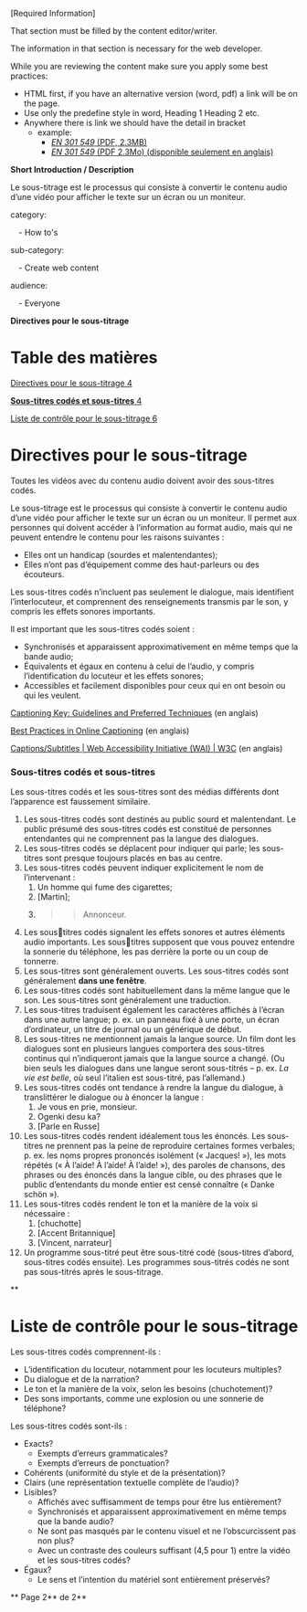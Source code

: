 ﻿

[Required Information]

That section must be filled by the content editor/writer.

The information in that section is necessary for the web developer.

While you are reviewing the content make sure you apply some best practices:

- HTML first, if you have an alternative version (word, pdf) a link will be on the page.
- Use only the predefine style in word, Heading 1 Heading 2 etc.
- Anywhere there is link we should have the detail in bracket
  - example:
    - [*EN 301 549* (PDF, 2.3MB)](https://www.etsi.org/deliver/etsi_en/301500_301599/301549/03.02.01_60/en_301549v030201p.pdf)
    - [*EN 301 549* (PDF 2.3Mo) (disponible seulement en anglais)](https://www.etsi.org/deliver/etsi_en/301500_301599/301549/03.02.01_60/en_301549v030201p.pdf)

**Short Introduction / Description**

Le sous-titrage est le processus qui consiste à convertir le contenu audio d’une vidéo pour afficher le texte sur un écran ou un moniteur. 

category: 

`  `- How to's 

sub-category: 

`  `- Create web content 

audience: 

`  `- Everyone 



**Directives pour le sous-titrage**


# **Table des matières**
[Directives pour le sous-titrage	4](#_toc141103829)

[**Sous-titres codés et sous-titres**	4](#_toc141103830)

[Liste de contrôle pour le sous-titrage	6](#_toc141103831)




# <a name="_transcript_guidelines_(how"></a><a name="_toc141103829"></a>Directives pour le sous-titrage
Toutes les vidéos avec du contenu audio doivent avoir des sous-titres codés.

Le sous-titrage est le processus qui consiste à convertir le contenu audio d’une vidéo pour afficher le texte sur un écran ou un moniteur. Il permet aux personnes qui doivent accéder à l’information au format audio, mais qui ne peuvent entendre le contenu pour les raisons suivantes :

- Elles ont un handicap (sourdes et malentendantes);
- Elles n’ont pas d’équipement comme des haut-parleurs ou des écouteurs.

Les sous-titres codés n’incluent pas seulement le dialogue, mais identifient l’interlocuteur, et comprennent des renseignements transmis par le son, y compris les effets sonores importants.

Il est important que les sous-titres codés soient :

- Synchronisés et apparaissent approximativement en même temps que la bande audio;
- Équivalents et égaux en contenu à celui de l’audio, y compris l’identification du locuteur et les effets sonores;
- Accessibles et facilement disponibles pour ceux qui en ont besoin ou qui les veulent.

[Captioning Key:](http://www.captioningkey.org/)[ Guidelines and Preferred Techniques](http://www.captioningkey.org/) (en anglais)

[Best Practices in Online Captioning](http://joeclark.org/access/captioning/bpoc/) (en anglais)

[Captions/Subtitles | Web Accessibility Initiative (WAI) | W3C](https://www.w3.org/WAI/media/av/captions/) (en anglais)
### <a name="_toc141103830"></a>**Sous-titres codés et sous-titres**
Les sous-titres codés et les sous-titres sont des médias différents dont l’apparence est faussement similaire.

1. Les sous-titres codés sont destinés au public sourd et malentendant. Le public présumé des sous-titres codés est constitué de personnes entendantes qui ne comprennent pas la langue des dialogues.
1. Les sous-titres codés se déplacent pour indiquer qui parle; les sous-titres sont presque toujours placés en bas au centre.
1. Les sous-titres codés peuvent indiquer explicitement le nom de l’intervenant :
   1. Un homme qui fume des cigarettes;
   1. [Martin];
   1. >> Annonceur.
1. Les soustitres codés signalent les effets sonores et autres éléments audio importants. Les soustitres supposent que vous pouvez entendre la sonnerie du téléphone, les pas derrière la porte ou un coup de tonnerre.
1. Les sous-titres sont généralement ouverts. Les sous-titres codés sont généralement **dans une fenêtre**.
1. Les sous-titres codés sont habituellement dans la même langue que le son. Les sous-titres sont généralement une traduction.
1. Les sous-titres traduisent également les caractères affichés à l’écran dans une autre langue; p. ex. un panneau fixé à une porte, un écran d’ordinateur, un titre de journal ou un générique de début.
1. Les sous-titres ne mentionnent jamais la langue source. Un film dont les dialogues sont en plusieurs langues comportera des sous-titres continus qui n’indiqueront jamais que la langue source a changé. (Ou bien seuls les dialogues dans une langue seront sous-titrés – p. ex. *La vie est belle*, où seul l’italien est sous-titré, pas l’allemand.)
1. Les sous-titres codés ont tendance à rendre la langue du dialogue, à translittérer le dialogue ou à énoncer la langue :
   1. Je vous en prie, monsieur.
   1. Ogenki desu ka?
   1. [Parle en Russe]
1. Les sous-titres codés rendent idéalement tous les énoncés. Les sous-titres ne prennent pas la peine de reproduire certaines formes verbales; p. ex. les noms propres prononcés isolément (« Jacques! »), les mots répétés (« À l’aide! À l’aide! À l’aide! »), des paroles de chansons, des phrases ou des énoncés dans la langue cible, ou des phrases que le public d’entendants du monde entier est censé connaître (« Danke schön »).
1. Les sous-titres codés rendent le ton et la manière de la voix si nécessaire :
   1. [chuchotte]
   1. [Accent Britannique]
   1. [Vincent, narrateur]
1. Un programme sous-titré peut être sous-titré codé (sous-titres d’abord, sous-titres codés ensuite). Les programmes sous-titrés codés ne sont pas sous-titrés après le sous-titrage.

<a name="_captioning_checklist"></a>**
# <a name="_toc141103831"></a>Liste de contrôle pour le sous-titrage
Les sous-titres codés comprennent-ils :

- L’identification du locuteur, notamment pour les locuteurs multiples?
- Du dialogue et de la narration?
- Le ton et la manière de la voix, selon les besoins (chuchotement)?
- Des sons importants, comme une explosion ou une sonnerie de téléphone?

Les sous-titres codés sont-ils :

- Exacts?
  - Exempts d’erreurs grammaticales?
  - Exempts d’erreurs de ponctuation?
- Cohérents (uniformité du style et de la présentation)?
- Clairs (une représentation textuelle complète de l’audio)?
- Lisibles?
  - Affichés avec suffisamment de temps pour être lus entièrement?
  - Synchronisés et apparaissent approximativement en même temps que la bande audio?
  - Ne sont pas masqués par le contenu visuel et ne l’obscurcissent pas non plus?
  - Avec un contraste des couleurs suffisant (4,5 pour 1) entre la vidéo et les sous-titres codés?
- Égaux?
  - Le sens et l’intention du matériel sont entièrement préservés?

<a name="_audio_description_guidelines"></a>**
Page 2** de 2**

